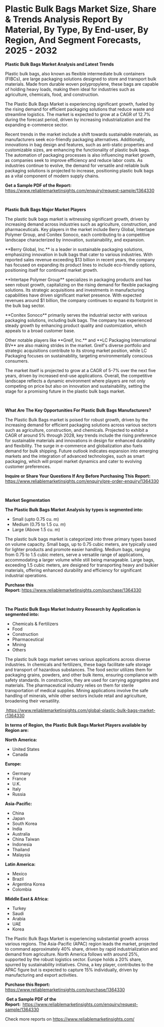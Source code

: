 <p><h1>Plastic Bulk Bags Market Size, Share & Trends Analysis Report By Material, By Type, By End-user, By Region, And Segment Forecasts, 2025 - 2032</h1></p><p><strong>Plastic Bulk Bags Market Analysis and Latest Trends</strong></p>
<p><p>Plastic bulk bags, also known as flexible intermediate bulk containers (FIBCs), are large packaging solutions designed to store and transport bulk materials. Made from durable woven polypropylene, these bags are capable of holding heavy loads, making them ideal for industries such as agriculture, chemicals, food, and construction. </p><p>The Plastic Bulk Bags Market is experiencing significant growth, fueled by the rising demand for efficient packaging solutions that reduce waste and streamline logistics. The market is expected to grow at a CAGR of 12.7% during the forecast period, driven by increasing industrialization and the expanding e-commerce sector. </p><p>Recent trends in the market include a shift towards sustainable materials, as manufacturers seek eco-friendly packaging alternatives. Additionally, innovations in bag design and features, such as anti-static properties and customizable sizes, are enhancing the functionality of plastic bulk bags. The automation of packaging processes is also influencing market growth, as companies seek to improve efficiency and reduce labor costs. As industries continue to evolve, the demand for versatile and reliable bulk packaging solutions is projected to increase, positioning plastic bulk bags as a vital component of modern supply chains.</p></p>
<p><strong>Get a Sample PDF of the Report:&nbsp;</strong> <a href="https://www.reliablemarketinsights.com/enquiry/request-sample/1364330?utm_campaign=2182&utm_medium=2&utm_source=Github&utm_content=ia&utm_term=07022025&utm_id=plastic-bulk-bags">https://www.reliablemarketinsights.com/enquiry/request-sample/1364330</a></p>
<p>&nbsp;</p>
<p><strong>Plastic Bulk Bags Major Market Players</strong></p>
<p><p>The plastic bulk bags market is witnessing significant growth, driven by increasing demand across industries such as agriculture, construction, and pharmaceuticals. Key players in the market include Berry Global, Intertape Polymer Group, and Conitex Sonoco, each contributing to a competitive landscape characterized by innovation, sustainability, and expansion.</p><p>**Berry Global, Inc.** is a leader in sustainable packaging solutions, emphasizing innovation in bulk bags that cater to various industries. With reported sales revenue exceeding $13 billion in recent years, the company has focused on expanding its product lines to include eco-friendly options, positioning itself for continued market growth.</p><p>**Intertape Polymer Group** specializes in packaging products and has seen robust growth, capitalizing on the rising demand for flexible packaging solutions. Its strategic acquisitions and investments in manufacturing capabilities have driven significant market presence. With expected revenues around $1 billion, the company continues to expand its footprint in the bulk bag sector.</p><p>**Conitex Sonoco** primarily serves the industrial sector with various packaging solutions, including bulk bags. The company has experienced steady growth by enhancing product quality and customization, which appeals to a broad customer base.</p><p>Other notable players like **Greif, Inc.** and **LC Packaging International BV** are also making strides in the market. Greif's diverse portfolio and strategic acquisitions contribute to its strong market position, while LC Packaging focuses on sustainability, targeting environmentally conscious consumers.</p><p>The market itself is projected to grow at a CAGR of 5-7% over the next five years, driven by increased end-use applications. Overall, the competitive landscape reflects a dynamic environment where players are not only competing on price but also on innovation and sustainability, setting the stage for a promising future in the plastic bulk bags market.</p></p>
<p>&nbsp;</p>
<p><strong>What Are The Key Opportunities For Plastic Bulk Bags Manufacturers?</strong></p>
<p><p>The Plastic Bulk Bags market is poised for robust growth, driven by the increasing demand for efficient packaging solutions across various sectors such as agriculture, construction, and chemicals. Projected to exhibit a CAGR of around 5% through 2028, key trends include the rising preference for sustainable materials and innovations in design for enhanced durability and flexibility. The surge in e-commerce and globalization also fuels demand for bulk shipping. Future outlook indicates expansion into emerging markets and the integration of advanced technologies, such as smart packaging, which will propel market dynamics and cater to evolving customer preferences.</p></p>
<p><strong>Inquire or Share Your Questions If Any Before Purchasing This Report:</strong> <a href="https://www.reliablemarketinsights.com/enquiry/pre-order-enquiry/1364330?utm_campaign=2182&utm_medium=2&utm_source=Github&utm_content=ia&utm_term=07022025&utm_id=plastic-bulk-bags">https://www.reliablemarketinsights.com/enquiry/pre-order-enquiry/1364330</a></p>
<p>&nbsp;</p>
<p><strong>Market Segmentation</strong></p>
<p><strong>The Plastic Bulk Bags Market Analysis by types is segmented into:</strong></p>
<p><ul><li>Small (upto 0.75 cu. m)</li><li>Medium (0.75 to 1.5 cu. m)</li><li>Large (Above 1.5 cu. m)</li></ul></p>
<p><p>The plastic bulk bags market is categorized into three primary types based on volume capacity. Small bags, up to 0.75 cubic meters, are typically used for lighter products and promote easier handling. Medium bags, ranging from 0.75 to 1.5 cubic meters, serve a versatile range of applications, accommodating a larger volume while still being manageable. Large bags, exceeding 1.5 cubic meters, are designed for transporting heavy and bulkier materials, offering enhanced durability and efficiency for significant industrial operations.</p></p>
<p><strong>Purchase this Report:&nbsp;</strong><a href="https://www.reliablemarketinsights.com/purchase/1364330?utm_campaign=2182&utm_medium=2&utm_source=Github&utm_content=ia&utm_term=07022025&utm_id=plastic-bulk-bags">https://www.reliablemarketinsights.com/purchase/1364330</a></p>
<p>&nbsp;</p>
<p><strong>The Plastic Bulk Bags Market Industry Research by Application is segmented into:</strong></p>
<p><ul><li>Chemicals & Fertilizers</li><li>Food</li><li>Construction</li><li>Pharmaceutical</li><li>Mining</li><li>Others</li></ul></p>
<p><p>The plastic bulk bags market serves various applications across diverse industries. In chemicals and fertilizers, these bags facilitate safe storage and transport of hazardous substances. The food sector utilizes them for packaging grains, powders, and other bulk items, ensuring compliance with safety standards. In construction, they are used for carrying aggregates and materials. The pharmaceutical industry relies on them for sterile transportation of medical supplies. Mining applications involve the safe handling of minerals, while other sectors include retail and agriculture, broadening their versatility.</p></p>
<p><a href="https://www.reliablemarketinsights.com/global-plastic-bulk-bags-market-r1364330?utm_campaign=2182&utm_medium=2&utm_source=Github&utm_content=ia&utm_term=07022025&utm_id=plastic-bulk-bags">&nbsp;https://www.reliablemarketinsights.com/global-plastic-bulk-bags-market-r1364330</a></p>
<p><strong>In terms of Region, the Plastic Bulk Bags Market Players available by Region are:</strong></p>
<p>
    <p> <strong> North America: </strong>
        <ul>
            <li>United States</li>
            <li>Canada</li>
        </ul>
        </p> 
    <p> <strong> Europe: </strong>
        <ul>
            <li>Germany</li>
            <li>France</li>
            <li>U.K.</li>
            <li>Italy</li>
            <li>Russia</li>
        </ul>
        </p> 
    <p> <strong> Asia-Pacific: </strong>
        <ul>
            <li>China</li>
            <li>Japan</li>
            <li>South Korea</li>
            <li>India</li>
            <li>Australia</li>
            <li>China Taiwan</li>
            <li>Indonesia</li>
            <li>Thailand</li>
            <li>Malaysia</li>
        </ul>
        </p> 
    <p> <strong> Latin America: </strong>
        <ul>
            <li>Mexico</li>
            <li>Brazil</li>
            <li>Argentina Korea</li>
            <li>Colombia</li>
        </ul>
        </p> 
    <p> <strong> Middle East & Africa: </strong>
        <ul>
            <li>Turkey</li>
            <li>Saudi</li>
            <li>Arabia</li>
            <li>UAE</li>
            <li>Korea</li>
        </ul>
    </p>
    </p>
<p><p>The Plastic Bulk Bags Market is experiencing substantial growth across various regions. The Asia-Pacific (APAC) region leads the market, projected to command approximately 40% share, driven by rapid industrialization and demand from agriculture. North America follows with around 25%, supported by the robust logistics sector. Europe holds a 20% share, spurred by sustainability initiatives. China, a key player, contributes to the APAC figure but is expected to capture 15% individually, driven by manufacturing and export activities.</p></p>
<p><strong>Purchase this Report: </strong><a href="https://www.reliablemarketinsights.com/purchase/1364330?utm_campaign=2182&utm_medium=2&utm_source=Github&utm_content=ia&utm_term=07022025&utm_id=plastic-bulk-bags">https://www.reliablemarketinsights.com/purchase/1364330</a></p>
<p>&nbsp;<strong>Get a Sample PDF of the Report:&nbsp;&nbsp;</strong><a href="https://www.reliablemarketinsights.com/enquiry/request-sample/1364330?utm_campaign=2182&utm_medium=2&utm_source=Github&utm_content=ia&utm_term=07022025&utm_id=plastic-bulk-bags">https://www.reliablemarketinsights.com/enquiry/request-sample/1364330</a></p>
<p><strong></strong></p>
<p>Check more reports on <a href="https://www.reliablemarketinsights.com/?utm_campaign=2182&utm_medium=2&utm_source=Github&utm_content=ia&utm_term=07022025&utm_id=plastic-bulk-bags">https://www.reliablemarketinsights.com/</a></p>